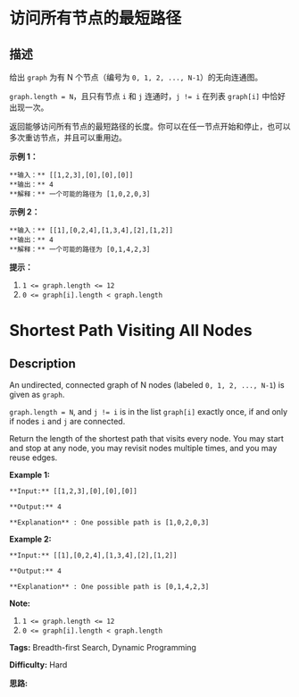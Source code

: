 # 访问所有节点的最短路径

## 描述

给出 `graph` 为有 N 个节点（编号为 `0, 1, 2, ..., N-1`）的无向连通图。

`graph.length = N`，且只有节点 `i` 和 `j` 连通时，`j != i` 在列表 `graph[i]` 中恰好出现一次。

返回能够访问所有节点的最短路径的长度。你可以在任一节点开始和停止，也可以多次重访节点，并且可以重用边。



**示例 1：**

    
    
    **输入：** [[1,2,3],[0],[0],[0]]
    **输出：** 4
    **解释：** 一个可能的路径为 [1,0,2,0,3]

**示例 2：**

    
    
    **输入：** [[1],[0,2,4],[1,3,4],[2],[1,2]]
    **输出：** 4
    **解释：** 一个可能的路径为 [0,1,4,2,3]
    



**提示：**

  1. `1 <= graph.length <= 12`
  2. `0 <= graph[i].length < graph.length`



# Shortest Path Visiting All Nodes

## Description



An undirected, connected graph of N nodes (labeled `0, 1, 2, ..., N-1`) is given as `graph`.

`graph.length = N`, and `j != i` is in the list `graph[i]` exactly once, if and only if nodes `i` and `j` are connected.

Return the length of the shortest path that visits every node. You may start and stop at any node, you may revisit nodes multiple times, and you may reuse edges.



**Example 1:**

    
    
    **Input:** [[1,2,3],[0],[0],[0]]
    **Output:** 4
    **Explanation** : One possible path is [1,0,2,0,3]

**Example 2:**

    
    
    **Input:** [[1],[0,2,4],[1,3,4],[2],[1,2]]
    **Output:** 4
    **Explanation** : One possible path is [0,1,4,2,3]
    



**Note:**

  1. `1 <= graph.length <= 12`
  2. `0 <= graph[i].length < graph.length`


**Tags:** Breadth-first Search, Dynamic Programming

**Difficulty:** Hard

**思路:**
